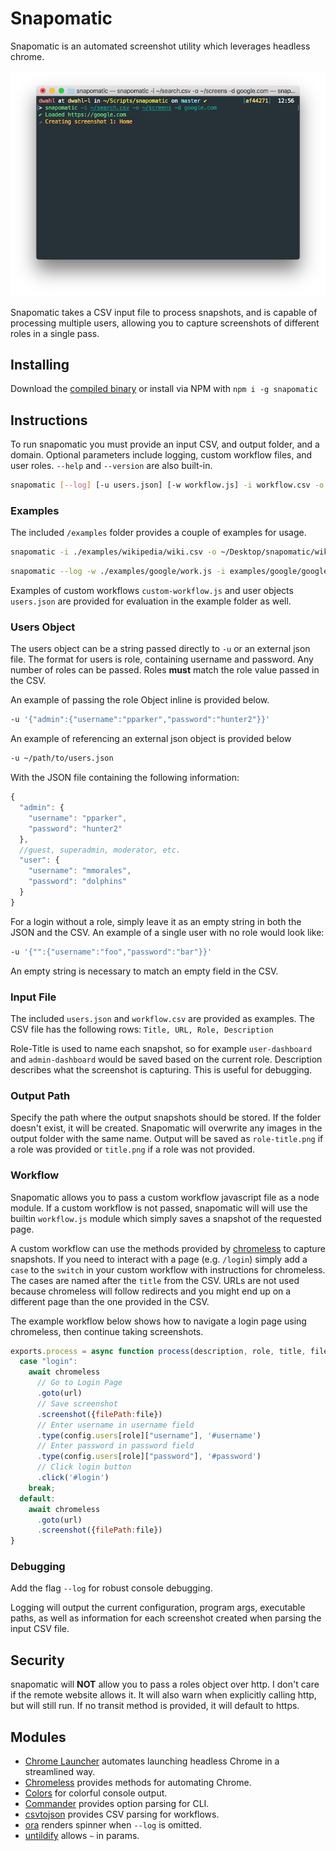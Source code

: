 # Snapomatic
Snapomatic is an automated screenshot utility which leverages headless chrome.

![Snapomatic in process of capturing screenshots](https://raw.githubusercontent.com/thedannywahl/snapomatic/master/examples/inprogress.png "Snapomatic in process of capturing screenshots")

Snapomatic takes a CSV input file to process snapshots, and is capable of processing multiple users, allowing you to capture screenshots of different roles in a single pass.

## Installing
Download the [compiled binary](https://github.com/thedannywahl/snapomatic/releases/) or install via NPM with
`npm i -g snapomatic`

## Instructions
To run snapomatic you must provide an input CSV, and output folder, and a domain.  Optional parameters include logging, custom workflow files, and user roles.  `--help` and `--version` are also built-in.

```bash
snapomatic [--log] [-u users.json] [-w workflow.js] -i workflow.csv -o screenshots/ -d example.com
```

### Examples

The included `/examples` folder provides a couple of examples for usage.

```bash
snapomatic -i ./examples/wikipedia/wiki.csv -o ~/Desktop/snapomatic/wiki/ -d en.wikipedia.org
````

```bash
snapomatic --log -w ./examples/google/work.js -i examples/google/google.csv -o ~/Desktop/snapomatic/google/ -d google.com
```

Examples of custom workflows `custom-workflow.js` and user objects `users.json` are provided for evaluation in the example folder as well.

### Users Object
The users object can be a string passed directly to `-u` or an external json file.  The format for users is role, containing username and password.  Any number of roles can be passed.  Roles **must** match the role value passed in the CSV.

An example of passing the role Object inline is provided below.

```bash
-u '{"admin":{"username":"pparker","password":"hunter2"}}'
```

An example of referencing an external json object is provided below

```bash
-u ~/path/to/users.json
```

With the JSON file containing the following information:

```javascript
{
  "admin": {
    "username": "pparker",
    "password": "hunter2"
  },
  //guest, superadmin, moderator, etc.
  "user": {
    "username": "mmorales",
    "password": "dolphins"
  }
}
```

For a login without a role, simply leave it as an empty string in both the JSON and the CSV. An example of a single user with no role would look like:

```bash
-u '{"":{"username":"foo","password":"bar"}}'
```

An empty string is necessary to match an empty field in the CSV.

### Input File
The included `users.json` and `workflow.csv` are provided as examples.  The CSV file has the following rows:
`Title, URL, Role, Description`

Role-Title is used to name each snapshot, so for example `user-dashboard` and `admin-dashboard` would be saved based on the current role.  Description describes what the screenshot is capturing.  This is useful for debugging.

### Output Path
Specify the path where the output snapshots should be stored.  If the folder doesn't exist, it will be created.  Snapomatic will overwrite any images in the output folder with the same name.  Output will be saved as `role-title.png` if a role was provided or `title.png` if a role was not provided.

### Workflow
Snapomatic allows you to pass a custom workflow javascript file as a node module.  If a custom workflow is not passed, snapomatic will will use the builtin `workflow.js` module which simply saves a snapshot of the requested page.

A custom workflow can use the methods provided by [chromeless](https://github.com/prismagraphql/chromeless/) to capture snapshots.  If you need to interact with a page (e.g. `/login`) simply add a `case` to the `switch` in your custom workflow with instructions for chromeless. The cases are named after the `title` from the CSV.  URLs are not used because chromeless will follow redirects and you might end up on a different page than the one provided in the CSV.

The example workflow below shows how to navigate a login page using chromeless, then continue taking screenshots.

```javascript
exports.process = async function process(description, role, title, file, url, chromeless, config) {
  case "login":
    await chromeless
      // Go to Login Page
      .goto(url)
      // Save screenshot
      .screenshot({filePath:file})
      // Enter username in username field
      .type(config.users[role]["username"], '#username')
      // Enter password in password field
      .type(config.users[role]["password"], '#password')
      // Click login button
      .click('#login')
    break;
  default:
    await chromeless
      .goto(url)
      .screenshot({filePath:file})
}
```

### Debugging
Add the flag `--log` for robust console debugging.

Logging will output the current configuration, program args, executable paths, as well as information for each screenshot created when parsing the input CSV file.

## Security
snapomatic will **NOT** allow you to pass a roles object over http.  I don't care if the remote website allows it.  It will also warn when explicitly calling http, but will still run.  If no transit method is provided, it will default to https.

## Modules
* [Chrome Launcher](https://github.com/GoogleChrome/chrome-launcher) automates launching headless Chrome in a streamlined way.
* [Chromeless](https://github.com/prismagraphql/chromeless/) provides methods for automating Chrome.
* [Colors](https://github.com/Marak/colors.js) for colorful console output.
* [Commander](https://github.com/tj/commander.js) provides option parsing for CLI.
* [csvtojson](https://github.com/Keyang/node-csvtojson) provides CSV parsing for workflows.
* [ora](https://github.com/sindresorhus/ora) renders spinner when `--log` is omitted.
* [untildify](https://github.com/sindresorhus/untildify) allows `~` in params.
